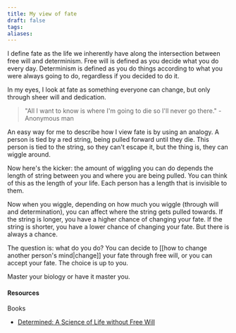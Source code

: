 ```yaml
---
title: My view of fate
draft: false
tags: 
aliases:
---
```

I define fate as the life we inherently have along the intersection between free will and determinism. Free will is defined as you decide what you do every day. Determinism is defined as you do things according to what you were always going to do, regardless if you decided to do it.

In my eyes, I look at fate as something everyone can change, but only through sheer will and dedication.

> "All I want to know is where I'm going to die so I'll never go there." - Anonymous man

An easy way for me to describe how I view fate is by using an analogy. A person is tied by a red string, being pulled forward until they die. This person is tied to the string, so they can't escape it, but the thing is, they can wiggle around. 

Now here's the kicker: the amount of wiggling you can do depends the length of string between you and where you are being pulled. You can think of this as the length of your life. Each person has a length that is invisible to them.

Now when you wiggle, depending on how much you wiggle (through will and determination), you can affect where the string gets pulled towards. If the string is longer, you have a higher chance of changing your fate. If the string is shorter, you have a lower chance of changing your fate. But there is always a chance.

The question is: what do you do? You can decide to [[how to change another person's mind|change]] your fate through free will, or you can accept your fate. The choice is up to you.

Master your biology or have it master you.

#### Resources
Books
- [Determined: A Science of Life without Free Will](https://www.goodreads.com/book/show/83817782-determined)